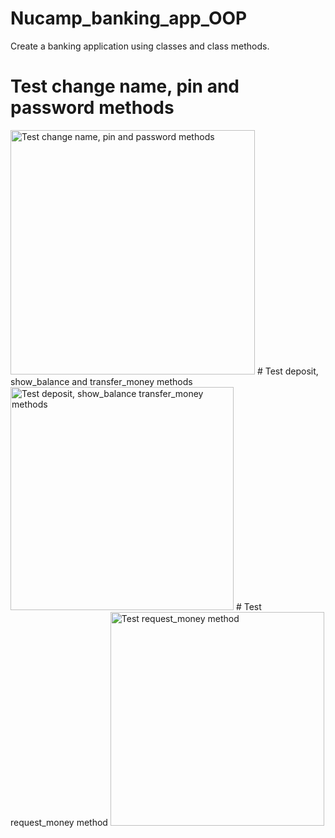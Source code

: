 # Nucamp_banking_app_OOP
Create a banking application using classes and class methods.
# Test change name, pin and password methods
<img width="391" alt="Test change name, pin and password methods" src="https://user-images.githubusercontent.com/94755124/145051408-d5277951-b5d6-40e4-93f8-25cf44b79a7a.PNG">
# Test deposit, show_balance and transfer_money methods
<img width="357" alt="Test deposit, show_balance   transfer_money methods" src="https://user-images.githubusercontent.com/94755124/145051845-1218cff6-697f-4e62-bd79-baef3761cdd4.PNG">
# Test request_money method
<img width="342" alt="Test request_money method" src="https://user-images.githubusercontent.com/94755124/145052142-c7765ccd-017c-4162-8190-d7c70632415e.PNG">
